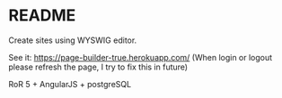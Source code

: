 # README

Create sites using WYSWIG editor.

See it:
https://page-builder-true.herokuapp.com/ 
(When login or logout please refresh the page, I try to fix this in future)

RoR 5 + AngularJS + postgreSQL
